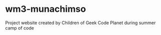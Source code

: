# wm3-munachimso
Project website created by Children of Geek Code Planet during summer camp of code
